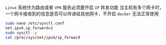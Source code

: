 `Linux` 系统作为路由或者 `VPN` 服务必须要开启 `IP` 转发功能
当主机有多个网卡时，一个网卡接收到的信息是否可以传递给其他网卡，不开启 `docker` 无法正常使用

```bash
sudo nano /etc/sysctl.conf
net.ipv4.ip_forward=1
sudo sysctl -p
cat /proc/sys/net/ipv4/ip_forward
```